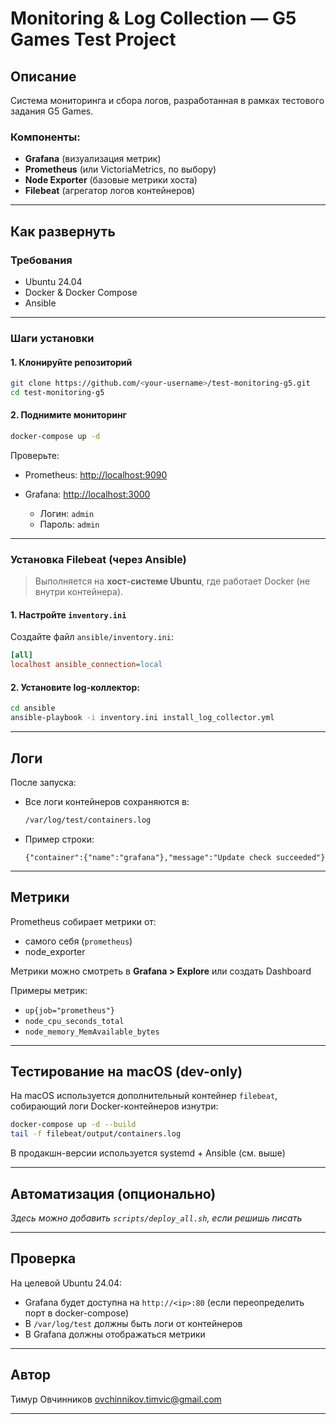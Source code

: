 

#  Monitoring & Log Collection — G5 Games Test Project

##  Описание

Система мониторинга и сбора логов, разработанная в рамках тестового задания G5 Games.

### Компоненты:
- **Grafana** (визуализация метрик)
- **Prometheus** (или VictoriaMetrics, по выбору)
- **Node Exporter** (базовые метрики хоста)
- **Filebeat** (агрегатор логов контейнеров)

---

## Как развернуть

###  Требования

- Ubuntu 24.04
- Docker & Docker Compose
- Ansible

---

### Шаги установки

#### 1. Клонируйте репозиторий

```bash
git clone https://github.com/<your-username>/test-monitoring-g5.git
cd test-monitoring-g5
````

#### 2. Поднимите мониторинг

```bash
docker-compose up -d
```

Проверьте:

* Prometheus: [http://localhost:9090](http://localhost:9090)
* Grafana: [http://localhost:3000](http://localhost:3000)

  * Логин: `admin`
  * Пароль: `admin`

---

### Установка Filebeat (через Ansible)

>  Выполняется на **хост-системе Ubuntu**, где работает Docker (не внутри контейнера).

#### 1. Настройте `inventory.ini`

Создайте файл `ansible/inventory.ini`:

```ini
[all]
localhost ansible_connection=local
```

#### 2. Установите log-коллектор:

```bash
cd ansible
ansible-playbook -i inventory.ini install_log_collector.yml
```

---

##  Логи

После запуска:

* Все логи контейнеров сохраняются в:

  ```bash
  /var/log/test/containers.log
  ```
* Пример строки:

  ```
  {"container":{"name":"grafana"},"message":"Update check succeeded"}
  ```

---

##  Метрики

Prometheus собирает метрики от:

* самого себя (`prometheus`)
* node\_exporter

 Метрики можно смотреть в **Grafana > Explore** или создать Dashboard

Примеры метрик:

* `up{job="prometheus"}`
* `node_cpu_seconds_total`
* `node_memory_MemAvailable_bytes`

---

##  Тестирование на macOS (dev-only)

На macOS используется дополнительный контейнер `filebeat`, собирающий логи Docker-контейнеров изнутри:

```bash
docker-compose up -d --build
tail -f filebeat/output/containers.log
```

 В продакшн-версии используется systemd + Ansible (см. выше)

---

##  Автоматизация (опционально)

*Здесь можно добавить `scripts/deploy_all.sh`, если решишь писать*

---

##  Проверка

На целевой Ubuntu 24.04:

* Grafana будет доступна на `http://<ip>:80` (если переопределить порт в docker-compose)
* В `/var/log/test` должны быть логи от контейнеров
* В Grafana должны отображаться метрики

---

## Автор

Тимур Овчинников
[ovchinnikov.timvic@gmail.com](mailto:ovchinnikov.timvic@gmail.com)

---


